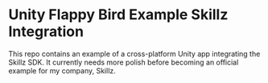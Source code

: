# Unity Flappy Bird Example Skillz Integration

This repo contains an example of a cross-platform Unity app integrating the Skillz SDK. It currently needs more polish before becoming an official example for my company, Skillz.